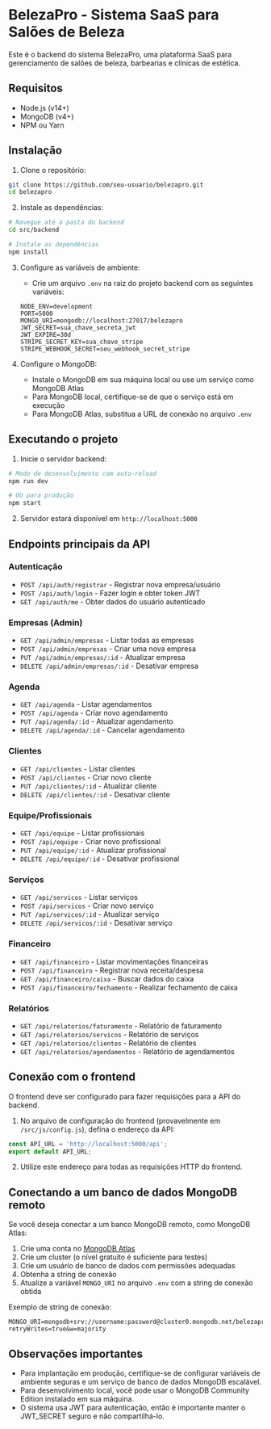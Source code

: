 # BelezaPro - Sistema SaaS para Salões de Beleza

Este é o backend do sistema BelezaPro, uma plataforma SaaS para gerenciamento de salões de beleza, barbearias e clínicas de estética.

## Requisitos

- Node.js (v14+)
- MongoDB (v4+)
- NPM ou Yarn

## Instalação

1. Clone o repositório:
```bash
git clone https://github.com/seu-usuario/belezapro.git
cd belezapro
```

2. Instale as dependências:
```bash
# Navegue até a pasta do backend
cd src/backend

# Instale as dependências
npm install
```

3. Configure as variáveis de ambiente:
   - Crie um arquivo `.env` na raiz do projeto backend com as seguintes variáveis:
   ```
   NODE_ENV=development
   PORT=5000
   MONGO_URI=mongodb://localhost:27017/belezapro
   JWT_SECRET=sua_chave_secreta_jwt
   JWT_EXPIRE=30d
   STRIPE_SECRET_KEY=sua_chave_stripe
   STRIPE_WEBHOOK_SECRET=seu_webhook_secret_stripe
   ```

4. Configure o MongoDB:
   - Instale o MongoDB em sua máquina local ou use um serviço como MongoDB Atlas
   - Para MongoDB local, certifique-se de que o serviço está em execução
   - Para MongoDB Atlas, substitua a URL de conexão no arquivo `.env`

## Executando o projeto

1. Inicie o servidor backend:
```bash
# Modo de desenvolvimento com auto-reload
npm run dev

# OU para produção
npm start
```

2. Servidor estará disponível em `http://localhost:5000`

## Endpoints principais da API

### Autenticação
- `POST /api/auth/registrar` - Registrar nova empresa/usuário
- `POST /api/auth/login` - Fazer login e obter token JWT
- `GET /api/auth/me` - Obter dados do usuário autenticado

### Empresas (Admin)
- `GET /api/admin/empresas` - Listar todas as empresas
- `POST /api/admin/empresas` - Criar uma nova empresa
- `PUT /api/admin/empresas/:id` - Atualizar empresa
- `DELETE /api/admin/empresas/:id` - Desativar empresa

### Agenda
- `GET /api/agenda` - Listar agendamentos
- `POST /api/agenda` - Criar novo agendamento
- `PUT /api/agenda/:id` - Atualizar agendamento
- `DELETE /api/agenda/:id` - Cancelar agendamento

### Clientes
- `GET /api/clientes` - Listar clientes
- `POST /api/clientes` - Criar novo cliente
- `PUT /api/clientes/:id` - Atualizar cliente
- `DELETE /api/clientes/:id` - Desativar cliente

### Equipe/Profissionais
- `GET /api/equipe` - Listar profissionais
- `POST /api/equipe` - Criar novo profissional
- `PUT /api/equipe/:id` - Atualizar profissional
- `DELETE /api/equipe/:id` - Desativar profissional

### Serviços
- `GET /api/servicos` - Listar serviços
- `POST /api/servicos` - Criar novo serviço
- `PUT /api/servicos/:id` - Atualizar serviço
- `DELETE /api/servicos/:id` - Desativar serviço

### Financeiro
- `GET /api/financeiro` - Listar movimentações financeiras
- `POST /api/financeiro` - Registrar nova receita/despesa
- `GET /api/financeiro/caixa` - Buscar dados do caixa
- `POST /api/financeiro/fechamento` - Realizar fechamento de caixa

### Relatórios
- `GET /api/relatorios/faturamento` - Relatório de faturamento
- `GET /api/relatorios/servicos` - Relatório de serviços
- `GET /api/relatorios/clientes` - Relatório de clientes
- `GET /api/relatorios/agendamentos` - Relatório de agendamentos

## Conexão com o frontend

O frontend deve ser configurado para fazer requisições para a API do backend.

1. No arquivo de configuração do frontend (provavelmente em `/src/js/config.js`), defina o endereço da API:
```javascript
const API_URL = 'http://localhost:5000/api';
export default API_URL;
```

2. Utilize este endereço para todas as requisições HTTP do frontend.

## Conectando a um banco de dados MongoDB remoto

Se você deseja conectar a um banco MongoDB remoto, como MongoDB Atlas:

1. Crie uma conta no [MongoDB Atlas](https://www.mongodb.com/cloud/atlas)
2. Crie um cluster (o nível gratuito é suficiente para testes)
3. Crie um usuário de banco de dados com permissões adequadas
4. Obtenha a string de conexão
5. Atualize a variável `MONGO_URI` no arquivo `.env` com a string de conexão obtida

Exemplo de string de conexão:
```
MONGO_URI=mongodb+srv://username:password@cluster0.mongodb.net/belezapro?retryWrites=true&w=majority
```

## Observações importantes

- Para implantação em produção, certifique-se de configurar variáveis de ambiente seguras e um serviço de banco de dados MongoDB escalável.
- Para desenvolvimento local, você pode usar o MongoDB Community Edition instalado em sua máquina.
- O sistema usa JWT para autenticação, então é importante manter o JWT_SECRET seguro e não compartilhá-lo.